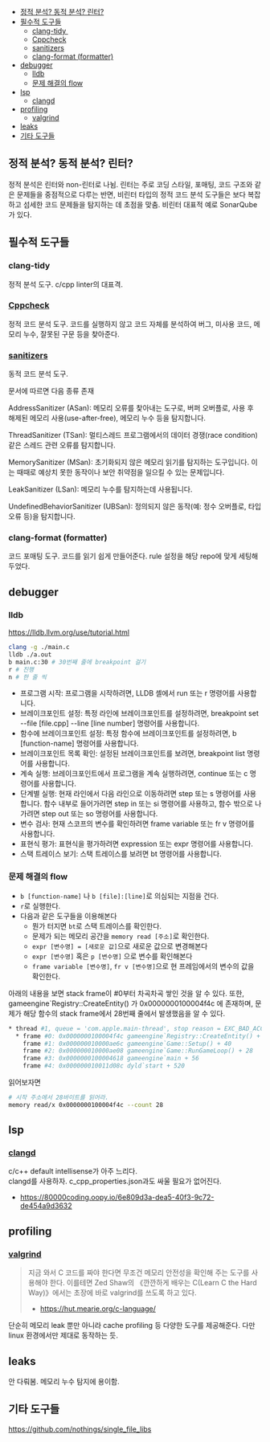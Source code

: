 <!-- toc -->

-   [정적 분석? 동적 분석? 린터?](#정적-분석-동적-분석-린터)
-   [필수적 도구들](#필수적-도구들)
    -   [clang-tidy ](#clang-tidy)
    -   [Cppcheck](#cppcheck)
    -   [sanitizers](#sanitizers)
    -   [clang-format (formatter)](#clang-format-formatter)
-   [debugger](#debugger)
    -   [lldb](#lldb)
    -   [문제 해결의 flow](#문제-해결의-flow)
-   [lsp](#lsp)
    -   [clangd](#clangd)
-   [profiling](#profiling)
    -   [valgrind](#valgrind)
-   [leaks](#leaks)
-   [기타 도구들](#기타-도구들)

<!-- tocstop -->

## 정적 분석? 동적 분석? 린터?

정적 분석은 린터와 non-린터로 나뉨.
린터는 주로 코딩 스타일, 포매팅, 코드 구조와 같은 문제들을 중점적으로 다루는 반면, 비린터 타입의 정적 코드 분석 도구들은 보다 복잡하고 섬세한 코드 문제들을 탐지하는 데 초점을 맞춤. 비린터 대표적 예로 SonarQube가 있다.

## 필수적 도구들

### clang-tidy 

정적 분석 도구. c/cpp linter의 대표격.

### [Cppcheck](https://github.com/danmar/cppcheck/)

정적 코드 분석 도구. 코드를 실행하지 않고 코드 자체를 분석하여 버그, 미사용 코드, 메모리 누수, 잘못된 구문 등을 찾아준다.

### [sanitizers](https://github.com/google/sanitizers)

동적 코드 분석 도구.

문서에 따르면 다음 종류 존재

AddressSanitizer (ASan): 메모리 오류를 찾아내는 도구로, 버퍼 오버플로, 사용 후 해제된 메모리 사용(use-after-free), 메모리 누수 등을 탐지합니다.

ThreadSanitizer (TSan): 멀티스레드 프로그램에서의 데이터 경쟁(race condition) 같은 스레드 관련 오류를 탐지합니다.

MemorySanitizer (MSan): 초기화되지 않은 메모리 읽기를 탐지하는 도구입니다. 이는 때때로 예상치 못한 동작이나 보안 취약점을 일으킬 수 있는 문제입니다.

LeakSanitizer (LSan): 메모리 누수를 탐지하는데 사용됩니다.

UndefinedBehaviorSanitizer (UBSan): 정의되지 않은 동작(예: 정수 오버플로, 타입 오류 등)을 탐지합니다.

### clang-format (formatter)

코드 포매팅 도구. 코드를 읽기 쉽게 만들어준다.
rule 설정을 해당 repo에 맞게 세팅해두었다.

## debugger

### lldb

<https://lldb.llvm.org/use/tutorial.html>

```bash
clang -g ./main.c
lldb ./a.out
b main.c:30 # 30번째 줄에 breakpoint 걸기
r # 진행
n # 한 줄 씩
```

-   프로그램 시작: 프로그램을 시작하려면, LLDB 셸에서 run 또는 r 명령어를 사용합니다.
-   브레이크포인트 설정: 특정 라인에 브레이크포인트를 설정하려면, breakpoint set --file [file.cpp] --line [line number] 명령어를 사용합니다.
-   함수에 브레이크포인트 설정: 특정 함수에 브레이크포인트를 설정하려면, b [function-name] 명령어를 사용합니다.
-   브레이크포인트 목록 확인: 설정된 브레이크포인트를 보려면, breakpoint list 명령어를 사용합니다.
-   계속 실행: 브레이크포인트에서 프로그램을 계속 실행하려면, continue 또는 c 명령어를 사용합니다.
-   단계별 실행: 현재 라인에서 다음 라인으로 이동하려면 step 또는 s 명령어를 사용합니다. 함수 내부로 들어가려면 step in 또는 si 명령어를 사용하고, 함수 밖으로 나가려면 step out 또는 so 명령어를 사용합니다.
-   변수 검사: 현재 스코프의 변수를 확인하려면 frame variable 또는 fr v 명령어를 사용합니다.
-   표현식 평가: 표현식을 평가하려면 expression 또는 expr 명령어를 사용합니다.
-   스택 트레이스 보기: 스택 트레이스를 보려면 bt 명령어를 사용합니다.

### 문제 해결의 flow

-   `b [function-name]` 나 `b [file]:[line]`로 의심되는 지점을 건다.
-   `r`로 실행한다.
-   다음과 같은 도구들을 이용해본다
    -   뭔가 터지면 `bt`로 스택 트레이스를 확인한다.
    -   문제가 되는 메모리 공간을 `memory read [주소]`로 확인한다.
    -   `expr [변수명] = [새로운 값]`으로 새로운 값으로 변경해본다
    -   `expr [변수명]` 혹은 `p [변수명]` 으로 변수를 확인해본다
    -   `frame variable [변수명]`, `fr v [변수명]`으로 현 프레임에서의 변수의 값을 확인한다.

아래의 내용을 보면 stack frame이 #0부터 차곡차곡 쌓인 것을 알 수 있다.
또한, gameengine`Registry::CreateEntity() 가 0x0000000100004f4c 에 존재하며, 문제가 해당 함수의 stack frame에서 28번째 줄에서 발생했음을 알 수 있다.

```bash
* thread #1, queue = 'com.apple.main-thread', stop reason = EXC_BAD_ACCESS (code=1, address=0x8)
  * frame #0: 0x0000000100004f4c gameengine`Registry::CreateEntity() + 28
    frame #1: 0x000000010000ae6c gameengine`Game::Setup() + 40
    frame #2: 0x000000010000ae08 gameengine`Game::RunGameLoop() + 28
    frame #3: 0x0000000100004618 gameengine`main + 56
    frame #4: 0x000000010011d08c dyld`start + 520
```

읽어보자면

```bash
# 시작 주소에서 28바이트를 읽어라.
memory read/x 0x0000000100004f4c --count 28
```

## lsp

### [clangd](https://clangd.llvm.org/)

c/c++ default intellisense가 아주 느리다.  
clangd를 사용하자. c_cpp_properties.json과도 싸울 필요가 없어진다.

-   https://80000coding.oopy.io/6e809d3a-dea5-40f3-9c72-de454a9d3632

## profiling

### [valgrind](https://valgrind.org/)

> 지금 와서 C 코드를 짜야 한다면 무조건 메모리 안전성을 확인해 주는 도구를 사용해야 한다. 이를테면 Zed Shaw의 《깐깐하게 배우는 C(Learn C the Hard Way)》에서는 초장에 바로 valgrind를 쓰도록 하고 있다.
>
> -   <https://hut.mearie.org/c-language/>

단순히 메모리 leak 뿐만 아니라 cache profiling 등 다양한 도구를 제공해준다. 다만 linux 환경에서만 제대로 동작하는 듯.

## leaks

안 다뤄봄. 메모리 누수 탐지에 용이함.

## 기타 도구들

<https://github.com/nothings/single_file_libs>
